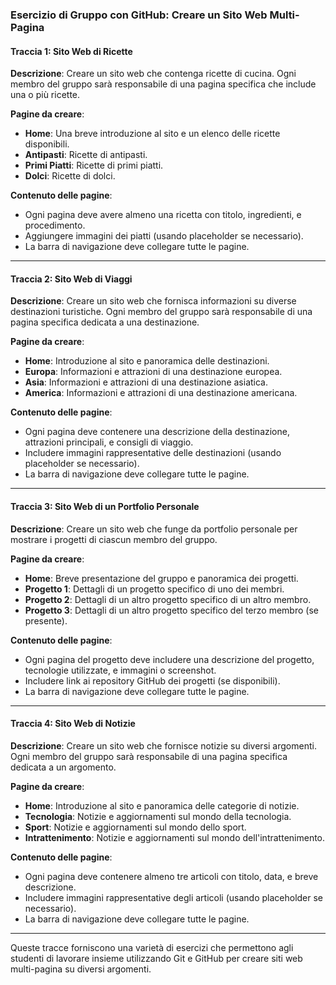 ### Esercizio di Gruppo con GitHub: Creare un Sito Web Multi-Pagina

#### Traccia 1: Sito Web di Ricette

**Descrizione**: Creare un sito web che contenga ricette di cucina. Ogni membro del gruppo sarà responsabile di una pagina specifica che include una o più ricette.

**Pagine da creare**:
- **Home**: Una breve introduzione al sito e un elenco delle ricette disponibili.
- **Antipasti**: Ricette di antipasti.
- **Primi Piatti**: Ricette di primi piatti.
- **Dolci**: Ricette di dolci.

**Contenuto delle pagine**:
- Ogni pagina deve avere almeno una ricetta con titolo, ingredienti, e procedimento.
- Aggiungere immagini dei piatti (usando placeholder se necessario).
- La barra di navigazione deve collegare tutte le pagine.

---

#### Traccia 2: Sito Web di Viaggi

**Descrizione**: Creare un sito web che fornisca informazioni su diverse destinazioni turistiche. Ogni membro del gruppo sarà responsabile di una pagina specifica dedicata a una destinazione.

**Pagine da creare**:
- **Home**: Introduzione al sito e panoramica delle destinazioni.
- **Europa**: Informazioni e attrazioni di una destinazione europea.
- **Asia**: Informazioni e attrazioni di una destinazione asiatica.
- **America**: Informazioni e attrazioni di una destinazione americana.

**Contenuto delle pagine**:
- Ogni pagina deve contenere una descrizione della destinazione, attrazioni principali, e consigli di viaggio.
- Includere immagini rappresentative delle destinazioni (usando placeholder se necessario).
- La barra di navigazione deve collegare tutte le pagine.

---

#### Traccia 3: Sito Web di un Portfolio Personale

**Descrizione**: Creare un sito web che funge da portfolio personale per mostrare i progetti di ciascun membro del gruppo.

**Pagine da creare**:
- **Home**: Breve presentazione del gruppo e panoramica dei progetti.
- **Progetto 1**: Dettagli di un progetto specifico di uno dei membri.
- **Progetto 2**: Dettagli di un altro progetto specifico di un altro membro.
- **Progetto 3**: Dettagli di un altro progetto specifico del terzo membro (se presente).

**Contenuto delle pagine**:
- Ogni pagina del progetto deve includere una descrizione del progetto, tecnologie utilizzate, e immagini o screenshot.
- Includere link ai repository GitHub dei progetti (se disponibili).
- La barra di navigazione deve collegare tutte le pagine.

---

#### Traccia 4: Sito Web di Notizie

**Descrizione**: Creare un sito web che fornisce notizie su diversi argomenti. Ogni membro del gruppo sarà responsabile di una pagina specifica dedicata a un argomento.

**Pagine da creare**:
- **Home**: Introduzione al sito e panoramica delle categorie di notizie.
- **Tecnologia**: Notizie e aggiornamenti sul mondo della tecnologia.
- **Sport**: Notizie e aggiornamenti sul mondo dello sport.
- **Intrattenimento**: Notizie e aggiornamenti sul mondo dell'intrattenimento.

**Contenuto delle pagine**:
- Ogni pagina deve contenere almeno tre articoli con titolo, data, e breve descrizione.
- Includere immagini rappresentative degli articoli (usando placeholder se necessario).
- La barra di navigazione deve collegare tutte le pagine.

---

Queste tracce forniscono una varietà di esercizi che permettono agli studenti di lavorare insieme utilizzando Git e GitHub per creare siti web multi-pagina su diversi argomenti.